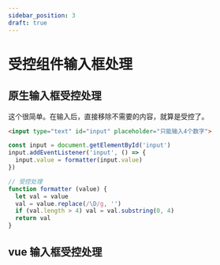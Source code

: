 ```yaml
---
sidebar_position: 3
draft: true
---
```


# 受控组件输入框处理

## 原生输入框受控处理

这个很简单。在输入后，直接移除不需要的内容，就算是受控了。

```html
<input type="text" id="input" placeholder="只能输入4个数字">
```

```js
const input = document.getElementById('input')
input.addEventListener('input', () => {
  input.value = formatter(input.value)
})

// 受控处理
function formatter (value) {
  let val = value
  val = value.replace(/\D/g, '')
  if (val.length > 4) val = val.substring(0, 4)
  return val
}
```

## vue 输入框受控处理

